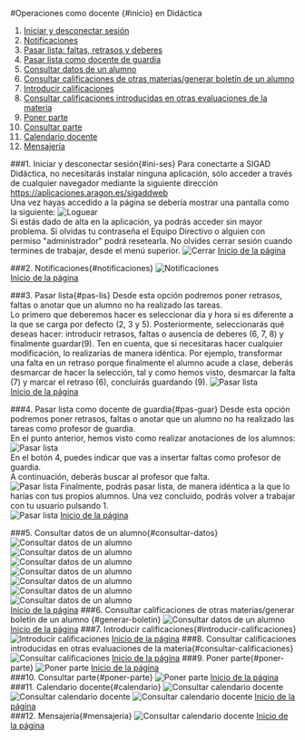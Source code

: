#Operaciones como docente {#inicio} en Didáctica

1. [Iniciar y desconectar sesión](#ini-ses)
2. [Notificaciones](#notificaciones)    
3. [Pasar lista: faltas, retrasos y deberes](#pas-lis)    
4. [Pasar lista como docente de guardia](#pas-guar)    
5. [Consultar datos de un alumno](#consultar-datos)
6. [Consultar calificaciones de otras materias/generar boletín de un alumno](#generar-boletin)  
7. [Introducir calificaciones ](#introducir-calificaciones)  
8. [Consultar calificaciones introducidas en otras evaluaciones de la materia](#consultar-calificaciones)  
9. [Poner parte](#poner-parte)  
10. [Consultar parte](#consultar_parte)  
11. [Calendario docente](#calendario)  
12. [Mensajería](#mensajeria)  

###1. Iniciar y desconectar sesión{#ini-ses}
Para conectarte a SIGAD Didáctica, no necesitarás instalar ninguna aplicación, sólo acceder a través de cualquier navegador mediante la siguiente dirección <https://aplicaciones.aragon.es/sigaddweb>  
Una vez hayas accedido a la página se debería mostrar una pantalla como la siguiente: 
![Loguear](https://raw.githubusercontent.com/catedu/curso-basico-sigad/master/img/didactica/docente/abrir_cerrar/logueo.png)  
Si estás dado de alta en la aplicación, ya podrás acceder sin mayor problema. Si olvidas tu contraseña el Equipo Directivo o alguien con permiso "administrador" podrá resetearla.
No olvides cerrar sesión cuando termines de trabajar, desde el menú superior.
![Cerrar](https://raw.githubusercontent.com/catedu/curso-basico-sigad/master/img/didactica/docente/abrir_cerrar/cierre_sesion.png)
[Inicio de la página](#inicio)

###2. Notificaciones{#notificaciones} 
![Notificaciones](https://raw.githubusercontent.com/catedu/curso-basico-sigad/master/img/didactica/docente/notificaciones/notificaciones.png)    
[Inicio de la página](#inicio)

###3. Pasar lista{#pas-lis} 
Desde esta opción podremos poner retrasos, faltas o anotar que un alumno no ha realizado las tareas.  
Lo primero que deberemos hacer es seleccionar día y hora si es diferente a la que se carga por defecto (2, 3 y 5). Posteriormente, seleccionarás qué deseas hacer: introducir retrasos, faltas o ausencia de deberes (6, 7, 8) y finalmente guardar(9). Ten en cuenta, que si necesitaras hacer cualquier modificación, lo realizarías de manera idéntica. Por ejemplo, transformar una falta en un retraso porque finalmente el alumno acude a clase, deberás desmarcar de hacer la selección, tal y como hemos visto, desmarcar la falta (7) y marcar el retraso (6), concluirás guardando (9).
![Pasar lista](https://raw.githubusercontent.com/catedu/curso-basico-sigad/master/img/didactica/docente/pasar_lista/pasar_lista.png)  
[Inicio de la página](#inicio)

###4. Pasar lista como docente de guardia{#pas-guar} 
Desde esta opción podremos poner retrasos, faltas o anotar que un alumno no ha realizado las tareas como profesor de guardia.  
En el punto anterior, hemos visto como realizar anotaciones de los alumnos:
![Pasar lista](https://raw.githubusercontent.com/catedu/curso-basico-sigad/master/img/didactica/docente/pasar_lista/pasar_lista.png)  
En el botón 4, puedes indicar que vas a insertar faltas como profesor de guardia.  
A continuación, deberás buscar al profesor que falta.  
![Pasar lista](https://raw.githubusercontent.com/catedu/curso-basico-sigad/master/img/didactica/docente/pasar_lista_guardia/1_pasar_lista_guardia.png)
Finalmente, podrás pasar lista, de manera idéntica a la que lo harías con tus propios alumnos. Una vez concluido, podrás volver a trabajar con tu usuario pulsando 1.    
![Pasar lista](https://raw.githubusercontent.com/catedu/curso-basico-sigad/master/img/didactica/docente/pasar_lista_guardia/2_pasar_lista_guardia.png)
[Inicio de la página](#inicio)

###5. Consultar datos de un alumno{#consultar-datos} 
![Consultar datos de un alumno](https://raw.githubusercontent.com/catedu/curso-basico-sigad/master/img/didactica/docente/consultar_datos/1_listado_alumnos.png)  
![Consultar datos de un alumno](https://raw.githubusercontent.com/catedu/curso-basico-sigad/master/img/didactica/docente/consultar_datos/2_listado_alumnos.png)  
![Consultar datos de un alumno](https://raw.githubusercontent.com/catedu/curso-basico-sigad/master/img/didactica/docente/consultar_datos/3_listado_alumnos.png)  
![Consultar datos de un alumno](https://raw.githubusercontent.com/catedu/curso-basico-sigad/master/img/didactica/docente/consultar_datos/4_listado_alumnos.png)  
![Consultar datos de un alumno](https://raw.githubusercontent.com/catedu/curso-basico-sigad/master/img/didactica/docente/consultar_datos/5_listado_alumnos.png)  
![Consultar datos de un alumno](https://raw.githubusercontent.com/catedu/curso-basico-sigad/master/img/didactica/docente/consultar_datos/6_listado_alumnos.png)  
![Consultar datos de un alumno](https://raw.githubusercontent.com/catedu/curso-basico-sigad/master/img/didactica/docente/consultar_datos/7_listado_alumnos.png)  
[Inicio de la página](#inicio)
###6. Consultar calificaciones de otras materias/generar boletín de un alumno {#generar-boletin}
![Consultar datos de un alumno](https://raw.githubusercontent.com/catedu/curso-basico-sigad/master/img/didactica/docente/consultar_datos/7_listado_alumnos.png)  
[Inicio de la página](#inicio)
###7. Introducir calificaciones{#introducir-calificaciones} 
![Introducir calificaciones](https://raw.githubusercontent.com/catedu/curso-basico-sigad/master/img/didactica/docente/evaluar_materias/evaluar_materias.png) 
[Inicio de la página](#inicio)
###8. Consultar calificaciones introducidas en otras evaluaciones  de la materia{#consultar-calificaciones}
![Consultar calificaciones](https://raw.githubusercontent.com/catedu/curso-basico-sigad/master/img/didactica/docente/consultar_notas/consultar_notas.png) 
[Inicio de la página](#inicio)
###9. Poner parte{#poner-parte} 
![Poner parte](https://raw.githubusercontent.com/catedu/curso-basico-sigad/master/img/didactica/docente/crear_parte/crear_parte.png) 
[Inicio de la página](#inicio)  
###10. Consultar parte{#poner-parte} 
![Poner parte](https://raw.githubusercontent.com/catedu/curso-basico-sigad/master/img/didactica/docente/consultar_parte/consultar_parte.png) 
[Inicio de la página](#inicio)
###11. Calendario docente{#calendario} 
![Consultar calendario docente](https://raw.githubusercontent.com/catedu/curso-basico-sigad/master/img/didactica/docente/calendario_docente/1_calendario_docente.png) 
![Consultar calendario docente](https://raw.githubusercontent.com/catedu/curso-basico-sigad/master/img/didactica/docente/calendario_docente/2_calendario_docente.png) 
![Consultar calendario docente](https://raw.githubusercontent.com/catedu/curso-basico-sigad/master/img/didactica/docente/calendario_docente/3_calendario_docente.png) 
[Inicio de la página](#inicio)  
###12. Mensajería{#mensajeria} 
![Consultar calendario docente](https://raw.githubusercontent.com/catedu/curso-basico-sigad/master/img/didactica/docente/mensajeria/mensajeria.png) 
[Inicio de la página](#inicio)  